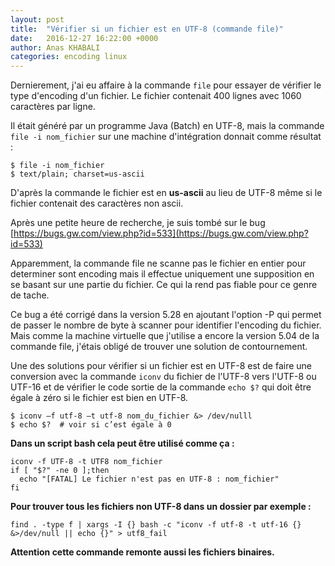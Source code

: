 ```yaml
---
layout: post
title:  "Vérifier si un fichier est en UTF-8 (commande file)"
date:   2016-12-27 16:22:00 +0000
author: Anas KHABALI
categories: encoding linux
---
```

Dernierement, j'ai eu affaire à la commande `file` pour essayer de vérifier le type d'encoding d'un fichier.
Le fichier contenait 400 lignes avec 1060 caractères par ligne.

Il était généré par un programme Java (Batch) en UTF-8, mais la commande `file -i nom_fichier` sur une machine d'intégration donnait comme résultat :

```
$ file -i nom_fichier
$ text/plain; charset=us-ascii
```
D'après la commande le fichier est en **us-ascii** au lieu de UTF-8 même si le fichier contenait des caractères non ascii.

Après une petite heure de recherche, je suis tombé sur le bug [https://bugs.gw.com/view.php?id=533](https://bugs.gw.com/view.php?id=533)

Apparemment, la commande file ne scanne pas le fichier en entier pour determiner sont encoding mais il effectue uniquement une supposition en se basant sur une partie du fichier.
Ce qui la rend pas fiable pour ce genre de tache.

Ce bug a été corrigé dans la version 5.28 en ajoutant l'option -P qui permet de passer le nombre de byte à scanner pour identifier l'encoding du fichier.
Mais comme la machine virtuelle que j'utilise a encore la version 5.04 de la commande file, j'étais obligé de trouver une solution de contournement.

Une des solutions pour vérifier si un fichier est en UTF-8 est de faire une conversion avec la commande `iconv` du fichier de l'UTF-8 vers l'UTF-8 ou UTF-16 et de vérifier le code sortie de la commande `echo $?` qui doit être égale à zéro si le fichier est bien en UTF-8.  

```
$ iconv –f utf-8 –t utf-8 nom_du_fichier &> /dev/nulll
$ echo $?  # voir si c’est égale à 0
```

**Dans un script bash cela peut être utilisé comme ça :**

```
iconv -f UTF-8 -t UTF8 nom_fichier
if [ "$?" -ne 0 ];then
  echo "[FATAL] Le fichier n'est pas en UTF-8 : nom_fichier"
fi
```

**Pour trouver tous les fichiers non UTF-8 dans un dossier par exemple :**

```
find . -type f | xargs -I {} bash -c "iconv -f utf-8 -t utf-16 {} &>/dev/null || echo {}" > utf8_fail
```

**Attention cette commande remonte aussi les fichiers binaires.**
